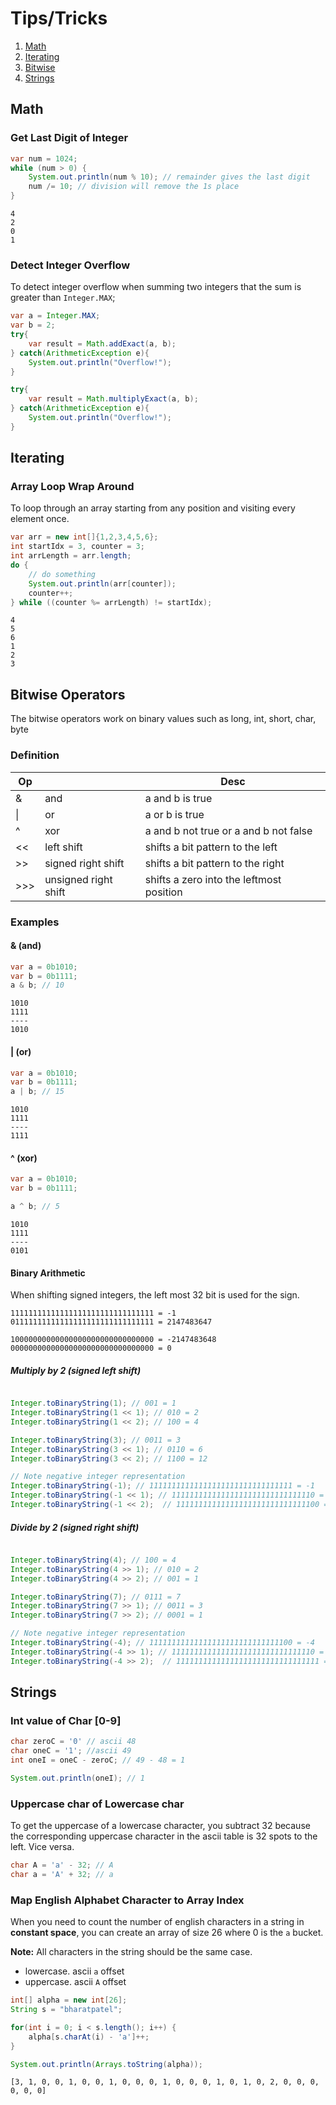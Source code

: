 # Tips/Tricks

1. [Math](#math)
2. [Iterating](#iterating)
3. [Bitwise](#bitwise-operators)
4. [Strings](#strings)


## Math

### Get Last Digit of Integer

``` java
var num = 1024;
while (num > 0) {
    System.out.println(num % 10); // remainder gives the last digit
    num /= 10; // division will remove the 1s place
}
```
```
4
2
0
1
```

### Detect Integer Overflow

To detect integer overflow when summing two integers that the sum is greater than `Integer.MAX`;

``` java
var a = Integer.MAX;
var b = 2;
try{
    var result = Math.addExact(a, b);
} catch(ArithmeticException e){
    System.out.println("Overflow!");
}

try{
    var result = Math.multiplyExact(a, b);
} catch(ArithmeticException e){
    System.out.println("Overflow!");
}
```

## Iterating

### Array Loop Wrap Around
To loop through an array starting from any position and visiting every element once.

``` java
var arr = new int[]{1,2,3,4,5,6};
int startIdx = 3, counter = 3;
int arrLength = arr.length;
do {
    // do something
    System.out.println(arr[counter]);
    counter++;
} while ((counter %= arrLength) != startIdx);
```
```
4
5
6
1
2
3
```

## Bitwise Operators

The bitwise operators work on binary values such as long, int, short, char, byte

### Definition
| Op  |                | Desc                                  |
| --- | ---            | ------------------------------------- |
| &   | and            | a and b is true                       |
| \|  | or             | a or b is true                        |
| ^   | xor            | a and b not true or a and b not false |
| <<  | left shift | shifts a bit pattern to the left |
| >>  | signed right shift | shifts a bit pattern to the right |
| >>> | unsigned right shift | shifts a zero into the leftmost position |

### Examples

#### & (and)
``` java
var a = 0b1010;
var b = 0b1111;
a & b; // 10
```
```
1010
1111
----
1010
```

#### | (or)
``` java
var a = 0b1010;
var b = 0b1111;
a | b; // 15
```
```
1010
1111
----
1111
```

#### ^ (xor)
``` java
var a = 0b1010;
var b = 0b1111;

a ^ b; // 5
```
```
1010
1111
----
0101
```

#### Binary Arithmetic

When shifting signed integers, the left most 32 bit is used for the sign.

```
11111111111111111111111111111111 = -1
01111111111111111111111111111111 = 2147483647

10000000000000000000000000000000 = -2147483648
00000000000000000000000000000000 = 0
```

##### Multiply by 2 (signed left shift)

``` java

Integer.toBinaryString(1); // 001 = 1
Integer.toBinaryString(1 << 1); // 010 = 2
Integer.toBinaryString(1 << 2); // 100 = 4

Integer.toBinaryString(3); // 0011 = 3
Integer.toBinaryString(3 << 1); // 0110 = 6
Integer.toBinaryString(3 << 2); // 1100 = 12

// Note negative integer representation
Integer.toBinaryString(-1); // 11111111111111111111111111111111 = -1
Integer.toBinaryString(-1 << 1); // 11111111111111111111111111111110 = -2
Integer.toBinaryString(-1 << 2);  // 11111111111111111111111111111100 = -4

```
##### Divide by 2 (signed right shift)
``` java

Integer.toBinaryString(4); // 100 = 4
Integer.toBinaryString(4 >> 1); // 010 = 2
Integer.toBinaryString(4 >> 2); // 001 = 1

Integer.toBinaryString(7); // 0111 = 7
Integer.toBinaryString(7 >> 1); // 0011 = 3
Integer.toBinaryString(7 >> 2); // 0001 = 1

// Note negative integer representation
Integer.toBinaryString(-4); // 11111111111111111111111111111100 = -4
Integer.toBinaryString(-4 >> 1); // 11111111111111111111111111111110 = -2
Integer.toBinaryString(-4 >> 2);  // 11111111111111111111111111111111 = -1

```


## Strings

### Int value of Char [0-9]

``` java
char zeroC = '0' // ascii 48
char oneC = '1'; //ascii 49
int oneI = oneC - zeroC; // 49 - 48 = 1

System.out.println(oneI); // 1 
```

### Uppercase char of Lowercase char

To get the uppercase of a lowercase character, you subtract 32 because the corresponding uppercase character in the ascii table is 32 spots to the left. Vice versa.

``` java
char A = 'a' - 32; // A
char a = 'A' + 32; // a
```

### Map English Alphabet Character to Array Index

When you need to count the number of english characters in a string in **constant space**, you can create an array of size 26 where 0 is the `a` bucket. 

**Note:** All characters in the string should be the same case.

- lowercase. ascii `a` offset
- uppercase. ascii `A` offset

``` java
int[] alpha = new int[26];
String s = "bharatpatel";

for(int i = 0; i < s.length(); i++) {
    alpha[s.charAt(i) - 'a']++; 
}

System.out.println(Arrays.toString(alpha));
```
```
[3, 1, 0, 0, 1, 0, 0, 1, 0, 0, 0, 1, 0, 0, 0, 1, 0, 1, 0, 2, 0, 0, 0, 0, 0, 0]
```